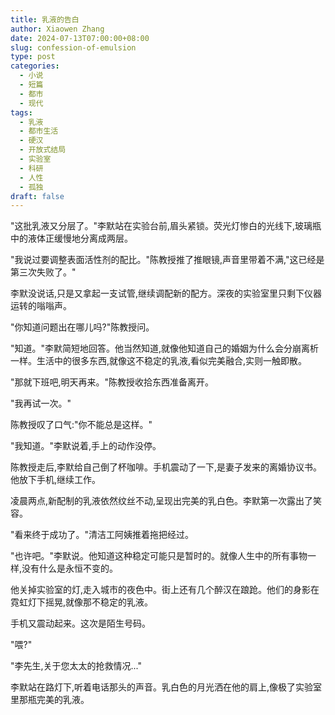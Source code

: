 ```yaml
---
title: 乳液的告白
author: Xiaowen Zhang
date: 2024-07-13T07:00:00+08:00
slug: confession-of-emulsion
type: post
categories:
  - 小说
  - 短篇
  - 都市
  - 现代
tags:
  - 乳液
  - 都市生活
  - 硬汉
  - 开放式结局
  - 实验室
  - 科研
  - 人性
  - 孤独
draft: false
---
```


"这批乳液又分层了。"李默站在实验台前,眉头紧锁。荧光灯惨白的光线下,玻璃瓶中的液体正缓慢地分离成两层。

"我说过要调整表面活性剂的配比。"陈教授推了推眼镜,声音里带着不满,"这已经是第三次失败了。"

李默没说话,只是又拿起一支试管,继续调配新的配方。深夜的实验室里只剩下仪器运转的嗡嗡声。

"你知道问题出在哪儿吗?"陈教授问。

"知道。"李默简短地回答。他当然知道,就像他知道自己的婚姻为什么会分崩离析一样。生活中的很多东西,就像这不稳定的乳液,看似完美融合,实则一触即散。

"那就下班吧,明天再来。"陈教授收拾东西准备离开。

"我再试一次。"

陈教授叹了口气:"你不能总是这样。"

"我知道。"李默说着,手上的动作没停。

陈教授走后,李默给自己倒了杯咖啡。手机震动了一下,是妻子发来的离婚协议书。他放下手机,继续工作。

凌晨两点,新配制的乳液依然纹丝不动,呈现出完美的乳白色。李默第一次露出了笑容。

"看来终于成功了。"清洁工阿姨推着拖把经过。

"也许吧。"李默说。他知道这种稳定可能只是暂时的。就像人生中的所有事物一样,没有什么是永恒不变的。

他关掉实验室的灯,走入城市的夜色中。街上还有几个醉汉在踉跄。他们的身影在霓虹灯下摇晃,就像那不稳定的乳液。

手机又震动起来。这次是陌生号码。

"喂?"

"李先生,关于您太太的抢救情况..."

李默站在路灯下,听着电话那头的声音。乳白色的月光洒在他的肩上,像极了实验室里那瓶完美的乳液。